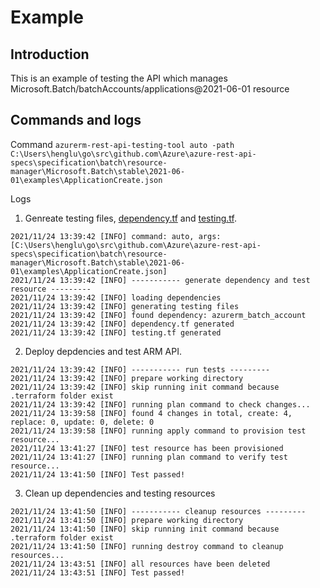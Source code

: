# Example

## Introduction
This is an example of testing the API which manages Microsoft.Batch/batchAccounts/applications@2021-06-01 resource

## Commands and logs
Command
`azurerm-rest-api-testing-tool auto -path C:\Users\henglu\go\src\github.com\Azure\azure-rest-api-specs\specification\batch\resource-manager\Microsoft.Batch\stable\2021-06-01\examples\ApplicationCreate.json`

Logs

1. Genreate testing files, [dependency.tf](https://github.com/ms-henglu/azurerm-restapi-testing-tool/blob/master/examples/case1%20-%20test%20passed/dependency.tf) and [testing.tf](https://github.com/ms-henglu/azurerm-restapi-testing-tool/blob/master/examples/case1%20-%20test%20passed/testing.tf).
```
2021/11/24 13:39:42 [INFO] command: auto, args: [C:\Users\henglu\go\src\github.com\Azure\azure-rest-api-specs\specification\batch\resource-manager\Microsoft.Batch\stable\2021-06-01\examples\ApplicationCreate.json]
2021/11/24 13:39:42 [INFO] ----------- generate dependency and test resource ---------
2021/11/24 13:39:42 [INFO] loading dependencies
2021/11/24 13:39:42 [INFO] generating testing files
2021/11/24 13:39:42 [INFO] found dependency: azurerm_batch_account
2021/11/24 13:39:42 [INFO] dependency.tf generated
2021/11/24 13:39:42 [INFO] testing.tf generated
```

2. Deploy depdencies and test ARM API.
```
2021/11/24 13:39:42 [INFO] ----------- run tests ---------
2021/11/24 13:39:42 [INFO] prepare working directory
2021/11/24 13:39:42 [INFO] skip running init command because .terraform folder exist
2021/11/24 13:39:42 [INFO] running plan command to check changes...
2021/11/24 13:39:58 [INFO] found 4 changes in total, create: 4, replace: 0, update: 0, delete: 0
2021/11/24 13:39:58 [INFO] running apply command to provision test resource...
2021/11/24 13:41:27 [INFO] test resource has been provisioned
2021/11/24 13:41:27 [INFO] running plan command to verify test resource...
2021/11/24 13:41:50 [INFO] Test passed!
```
3. Clean up dependencies and testing resources
```
2021/11/24 13:41:50 [INFO] ----------- cleanup resources ---------
2021/11/24 13:41:50 [INFO] prepare working directory
2021/11/24 13:41:50 [INFO] skip running init command because .terraform folder exist
2021/11/24 13:41:50 [INFO] running destroy command to cleanup resources...
2021/11/24 13:43:51 [INFO] all resources have been deleted
2021/11/24 13:43:51 [INFO] Test passed!
```
